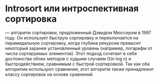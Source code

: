 ﻿# Introsort или интроспективная сортировка
— алгоритм сортировки, предложенный Дэвидом Мюссером в 1997 году. Он использует быструю сортировку и переключается на пирамидальную сортировку, когда глубина рекурсии превысит некоторый заранее установленный уровень (например, логарифм от числа сортируемых элементов). Этот подход сочетает в себе достоинства обоих методов с худшим случаем O(n log n) и быстродействием, сравнимым с быстрой сортировкой. Так как оба алгоритма используют сравнения, этот алгоритм также принадлежит классу сортировок на основе сравнений.
